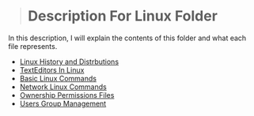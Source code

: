 > # Description For Linux Folder

In this description, I will explain the contents of this folder and what each file represents.


- [Linux History and Distrbutions](./sections/linuxHistory.md)
- [TextEditors In Linux](./sections/textEditorsLinux.md)
- [Basic Linux Commands](./sections/linuxCommands.md)
- [Network Linux Commands](./sections/networkLinuxCommands.md)
- [Ownership Permissions Files](./sections/ownership_permissions_files.md)
- [Users Group Management](./sections/users_group_management.md)
